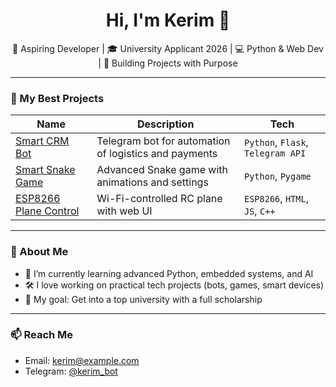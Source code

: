 <h1 align="center">Hi, I'm Kerim 👋</h1>
<p align="center">🌟 Aspiring Developer | 🎓 University Applicant 2026 | 💻 Python & Web Dev | 🚀 Building Projects with Purpose</p>

---

### 🚀 My Best Projects
| Name | Description | Tech |
|------|-------------|------|
| [Smart CRM Bot](https://github.com/username/crm-bot) | Telegram bot for automation of logistics and payments | `Python`, `Flask`, `Telegram API` |
| [Smart Snake Game](https://github.com/username/snake-pro) | Advanced Snake game with animations and settings | `Python`, `Pygame` |
| [ESP8266 Plane Control](https://github.com/username/esp-plane) | Wi-Fi-controlled RC plane with web UI | `ESP8266`, `HTML`, `JS`, `C++` |

---

### 📌 About Me
- 🌱 I’m currently learning advanced Python, embedded systems, and AI
- 🛠️ I love working on practical tech projects (bots, games, smart devices)
- 🎯 My goal: Get into a top university with a full scholarship

---

### 📫 Reach Me
- Email: kerim@example.com  
- Telegram: [@kerim_bot](https://t.me/kerim_bot)

